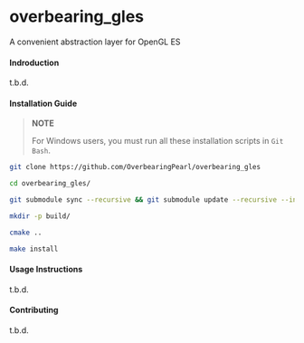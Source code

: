 # overbearing_gles
A convenient abstraction layer for OpenGL ES

#### Indroduction

t.b.d.

#### Installation Guide

> **NOTE**
>
> For Windows users, you must run all these installation scripts in `Git Bash`.

```bash
git clone https://github.com/OverbearingPearl/overbearing_gles
```

```bash
cd overbearing_gles/
```

```bash
git submodule sync --recursive && git submodule update --recursive --init
```

```bash
mkdir -p build/

```

```bash
cmake ..
```

```bash
make install
```

#### Usage Instructions

t.b.d.

#### Contributing

t.b.d.
